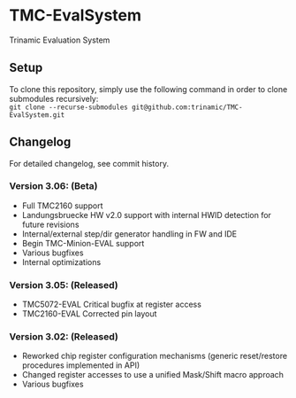 # TMC-EvalSystem

Trinamic Evaluation System

## Setup
To clone this repository, simply use the following command in order to clone submodules recursively:  
`git clone --recurse-submodules git@github.com:trinamic/TMC-EvalSystem.git`

## Changelog

For detailed changelog, see commit history.

### Version 3.06: (Beta)
* Full TMC2160 support
* Landungsbruecke HW v2.0 support with internal HWID detection for future revisions
* Internal/external step/dir generator handling in FW and IDE
* Begin TMC-Minion-EVAL support
* Various bugfixes
* Internal optimizations

### Version 3.05: (Released)
* TMC5072-EVAL Critical bugfix at register access
* TMC2160-EVAL Corrected pin layout

### Version 3.02: (Released)
* Reworked chip register configuration mechanisms (generic reset/restore procedures implemented in API)
* Changed register accesses to use a unified Mask/Shift macro approach
* Various bugfixes